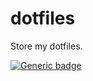 # dotfiles
Store my dotfiles.

[![Generic badge](https://img.shields.io/badge/<SUBJECT>-<STATUS>-<COLOR>.svg)](https://shields.io/)
